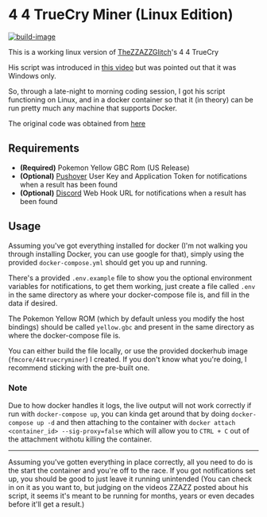 # 4 4 TrueCry Miner (Linux Edition)
[![build-image](https://github.com/FM1337/44truecry-miner-docker/actions/workflows/build-image.yml/badge.svg)](https://github.com/FM1337/44truecry-miner-docker/actions/workflows/build-image.yml)

This is a working linux version of [TheZZAZZGlitch](https://www.youtube.com/c/TheZZAZZGlitch)'s 4 4 TrueCry

His script was introduced in [this video](https://youtu.be/rXZPhnVzc4M?t=474) but was pointed out that it was Windows only.

So, through a late-night to morning coding session, I got his script functioning on Linux, and in a docker container so that it (in theory) can be run pretty much any machine that supports Docker.

The original code was obtained from [here](https://sites.google.com/site/thezzazzglitch)

## Requirements
- **(Required)** Pokemon Yellow GBC Rom (US Release)
- **(Optional)** [Pushover](https://pushover.net/) User Key and Application Token for notifications when a result has been found
- **(Optional)** [Discord](https://discord.com/) Web Hook URL for notifications when a result has been found

## Usage
Assuming you've got everything installed for docker (I'm not walking you through installing Docker, you can use google for that), simply using the provided `docker-compose.yml` should get you up and running.

There's a provided `.env.example` file to show you the optional environment variables for notifications, to get them working, just create a file called `.env` in the same directory as where your docker-compose file is, and fill in the data if desired.

The Pokemon Yellow ROM (which by default unless you modify the host bindings) should be called `yellow.gbc` and present in the same directory as where the docker-compose file is.

You can either build the file locally, or use the provided dockerhub image (`fmcore/44truecryminer`) I created. If you don't know what you're doing, I recommend sticking with the pre-built one.

### Note
Due to how docker handles it logs, the live output will not work correctly if run with `docker-compose up`, you can kinda get around that by doing `docker-compose up -d` and then attaching to the container with `docker attach <container_id> --sig-proxy=false` which will allow you to `CTRL + C` out of the attachment withotu killing the container.

---
Assuming you've gotten everything in place correctly, all you need to do is the start the container and you're off to the race. If you got notifications set up, you should be good to just leave it running unintended (You can check in on it as you want to, but judging on the videos ZZAZZ posted about his script, it seems it's meant to be running for months, years or even decades before it'll get a result.)